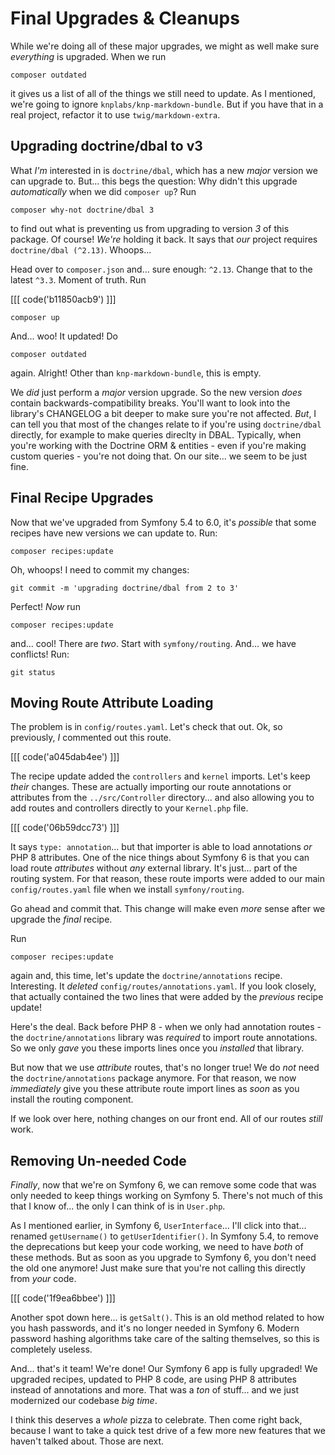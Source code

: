 # Final Upgrades & Cleanups

While we're doing all of these major upgrades, we might as well make sure
*everything* is upgraded. When we run

```terminal
composer outdated
```

it gives us a list of all of the things we still need to update. As I mentioned,
we're going to ignore `knplabs/knp-markdown-bundle`. But if you have that in a
real project, refactor it to use `twig/markdown-extra`.

## Upgrading doctrine/dbal to v3

What *I'm* interested in is `doctrine/dbal`, which has a new *major* version we can
upgrade to. But... this begs the question: Why didn't this upgrade *automatically*
when we did `composer up`? Run

```terminal
composer why-not doctrine/dbal 3
```

to find out what is preventing us from upgrading to version *3* of this package.
Of course! *We're* holding it back. It says that *our* project requires
`doctrine/dbal (^2.13)`. Whoops...

Head over to `composer.json` and... sure enough: `^2.13`. Change that
to the latest `^3.3`. Moment of truth. Run

[[[ code('b11850acb9') ]]]

```terminal
composer up
```

And... woo! It updated! Do

```terminal
composer outdated
```

again. Alright! Other than `knp-markdown-bundle`, this is empty.

We *did* just perform a *major* version upgrade. So the new version *does* contain
backwards-compatibility breaks. You'll want to look into the library's CHANGELOG
a bit deeper to make sure you're not affected. *But*, I can tell you that most
of the changes relate to if you're using `doctrine/dbal` directly, for example
to make queries direclty in DBAL. Typically, when you're working with the Doctrine
ORM & entities - even if you're making custom queries - you're not doing that.
On our site... we seem to be just fine.

## Final Recipe Upgrades

Now that we've upgraded from Symfony 5.4 to 6.0, it's *possible* that some recipes
have new versions we can update to. Run:

```terminal
composer recipes:update
```

Oh, whoops! I need to commit my changes:

```terminal
git commit -m 'upgrading doctrine/dbal from 2 to 3'
```

Perfect! *Now* run

```terminal
composer recipes:update
```

and... cool! There are *two*. Start with `symfony/routing`. And... we have conflicts!
Run:

```terminal
git status
```

## Moving Route Attribute Loading

The problem is in `config/routes.yaml`. Let's check that out. Ok, so previously,
*I* commented out this route. 

[[[ code('a045dab4ee') ]]]

The recipe update added the `controllers` and `kernel` imports. Let's 
keep *their* changes. These are actually importing our route annotations 
or attributes from the `../src/Controller` directory... and also allowing
you to add routes and controllers directly to your `Kernel.php` file.

[[[ code('06b59dcc73') ]]]

It says `type: annotation`... but that importer is able to load annotations *or*
PHP 8 attributes. One of the nice things about Symfony 6 is that you can load
route *attributes* without *any* external library. It's just... part of the routing
system. For that reason, these route imports were added to our main
`config/routes.yaml` file when we install `symfony/routing`.

Go ahead and commit that. This change will make even *more* sense after we upgrade
the *final* recipe.

Run

```terminal
composer recipes:update
```

again and, this time, let's update the `doctrine/annotations` recipe. Interesting.
It *deleted* `config/routes/annotations.yaml`. If you look closely, that actually
contained the two lines that were added by the *previous* recipe update!

Here's the deal. Back before PHP 8 - when we only had annotation routes - the
`doctrine/annotations` library was *required* to import route annotations. So we
only *gave* you these imports lines once you *installed* that library.

But now that we use  *attribute* routes, that's no longer true! We do *not* need
the `doctrine/annotations` package anymore. For that reason, we now *immediately*
give you these attribute route import lines as *soon* as you install the routing
component.

If we look over here, nothing changes on our front end. All of our routes *still*
work.

## Removing Un-needed Code

*Finally*, now that we're on Symfony 6, we can remove some code that was only needed
to keep things working on Symfony 5. There's not much of this that I know of...
the only I can think of is in `User.php`.

As I mentioned earlier, in Symfony 6, `UserInterface`... I'll click into that...
renamed `getUsername()` to `getUserIdentifier()`. In Symfony 5.4, to remove the
deprecations but keep your code working, we need to have *both* of these methods.
But as soon as you upgrade to Symfony 6, you don't need the old one anymore! Just
make sure that you're not calling this directly from *your* code.

[[[ code('1f9ea6bbee') ]]]

Another spot down here... is `getSalt()`. This is an old method related to how you
hash passwords, and it's no longer needed in Symfony 6. Modern password hashing
algorithms take care of the salting themselves, so this is completely useless.

And... that's it team! We're done! Our Symfony 6 app is fully upgraded! We
upgraded recipes, updated to PHP 8 code, are using PHP 8 attributes instead of
annotations and more. That was a *ton* of stuff... and we just modernized our
codebase *big time*.

I think this deserves a *whole* pizza to celebrate. Then come right back, because
I want to take a quick test drive of a few more new features that we haven't talked
about. Those are next.
